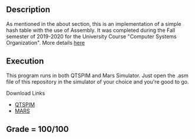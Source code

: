 ## Description
As mentioned in the about section, this is an implementation of a simple hash table with the use of Assembly. It was completed during the Fall semester of 2019-2020 for the University Course "Computer Systems Organization". More details [here](https://github.com/nevwalkalone/Computer-Systems-Organization-2019-2020-AUEB/blob/main/project-announcement.pdf)

## Execution
This program runs in both QTSPIM and Mars Simulator. Just open the .asm file of this repository in the simulator of your choice and you're good to go.

Download Links
* [QTSPIM](http://spimsimulator.sourceforge.net/)
* [MARS](http://courses.missouristate.edu/kenvollmar/mars/)

## Grade = 100/100
